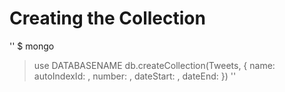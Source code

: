 # Creating the Collection
''
$ mongo
> use DATABASENAME
> db.createCollection(Tweets, { name: <string>
                              autoIndexId: <boolean>,
                              number: <number>,
                              dateStart: <number>,
                              dateEnd: <number> })
                              ''

